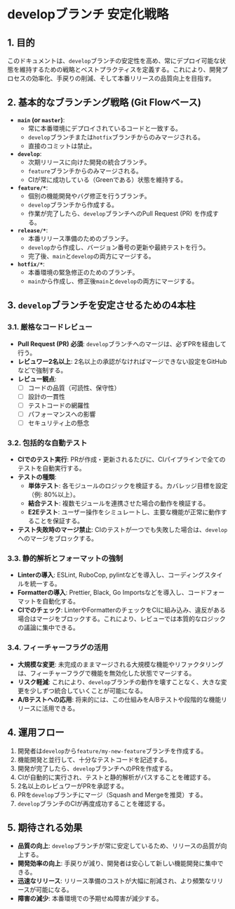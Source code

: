 # developブランチ 安定化戦略

## 1. 目的
このドキュメントは、`develop`ブランチの安定性を高め、常にデプロイ可能な状態を維持するための戦略とベストプラクティスを定義する。これにより、開発プロセスの効率化、手戻りの削減、そして本番リリースの品質向上を目指す。

## 2. 基本的なブランチング戦略 (Git Flowベース)
- **`main` (or `master`)**:
  - 常に本番環境にデプロイされているコードと一致する。
  - `develop`ブランチまたは`hotfix`ブランチからのみマージされる。
  - 直接のコミットは禁止。
- **`develop`**:
  - 次期リリースに向けた開発の統合ブランチ。
  - `feature`ブランチからのみマージされる。
  - CIが常に成功している（Greenである）状態を維持する。
- **`feature/*`**:
  - 個別の機能開発やバグ修正を行うブランチ。
  - `develop`ブランチから作成する。
  - 作業が完了したら、`develop`ブランチへのPull Request (PR) を作成する。
- **`release/*`**:
  - 本番リリース準備のためのブランチ。
  - `develop`から作成し、バージョン番号の更新や最終テストを行う。
  - 完了後、`main`と`develop`の両方にマージする。
- **`hotfix/*`**:
  - 本番環境の緊急修正のためのブランチ。
  - `main`から作成し、修正後`main`と`develop`の両方にマージする。

## 3. `develop`ブランチを安定させるための4本柱

### 3.1. 厳格なコードレビュー
- **Pull Request (PR) 必須**: `develop`ブランチへのマージは、必ずPRを経由して行う。
- **レビュワー2名以上**: 2名以上の承認がなければマージできない設定をGitHubなどで強制する。
- **レビュー観点**:
  - [ ] コードの品質（可読性、保守性）
  - [ ] 設計の一貫性
  - [ ] テストコードの網羅性
  - [ ] パフォーマンスへの影響
  - [ ] セキュリティ上の懸念

### 3.2. 包括的な自動テスト
- **CIでのテスト実行**: PRが作成・更新されるたびに、CIパイプラインで全てのテストを自動実行する。
- **テストの種類**:
  - **単体テスト**: 各モジュールのロジックを検証する。カバレッジ目標を設定（例: 80%以上）。
  - **結合テスト**: 複数モジュールを連携させた場合の動作を検証する。
  - **E2Eテスト**: ユーザー操作をシミュレートし、主要な機能が正常に動作することを保証する。
- **テスト失敗時のマージ禁止**: CIのテストが一つでも失敗した場合は、`develop`へのマージをブロックする。

### 3.3. 静的解析とフォーマットの強制
- **Linterの導入**: ESLint, RuboCop, pylintなどを導入し、コーディングスタイルを統一する。
- **Formatterの導入**: Prettier, Black, Go Importsなどを導入し、コードフォーマットを自動化する。
- **CIでのチェック**: LinterやFormatterのチェックをCIに組み込み、違反がある場合はマージをブロックする。これにより、レビューでは本質的なロジックの議論に集中できる。

### 3.4. フィーチャーフラグの活用
- **大規模な変更**: 未完成のままマージされる大規模な機能やリファクタリングは、フィーチャーフラグで機能を無効化した状態でマージする。
- **リスク軽減**: これにより、`develop`ブランチの動作を壊すことなく、大きな変更を少しずつ統合していくことが可能になる。
- **A/Bテストへの応用**: 将来的には、この仕組みをA/Bテストや段階的な機能リリースに活用できる。

## 4. 運用フロー
1.  開発者は`develop`から`feature/my-new-feature`ブランチを作成する。
2.  機能開発と並行して、十分なテストコードを記述する。
3.  開発が完了したら、`develop`ブランチへのPRを作成する。
4.  CIが自動的に実行され、テストと静的解析がパスすることを確認する。
5.  2名以上のレビュワーがPRを承認する。
6.  PRを`develop`ブランチにマージ（Squash and Mergeを推奨）する。
7.  `develop`ブランチのCIが再度成功することを確認する。

## 5. 期待される効果
- **品質の向上**: `develop`ブランチが常に安定しているため、リリースの品質が向上する。
- **開発効率の向上**: 手戻りが減り、開発者は安心して新しい機能開発に集中できる。
- **迅速なリリース**: リリース準備のコストが大幅に削減され、より頻繁なリリースが可能になる。
- **障害の減少**: 本番環境での予期せぬ障害が減少する。